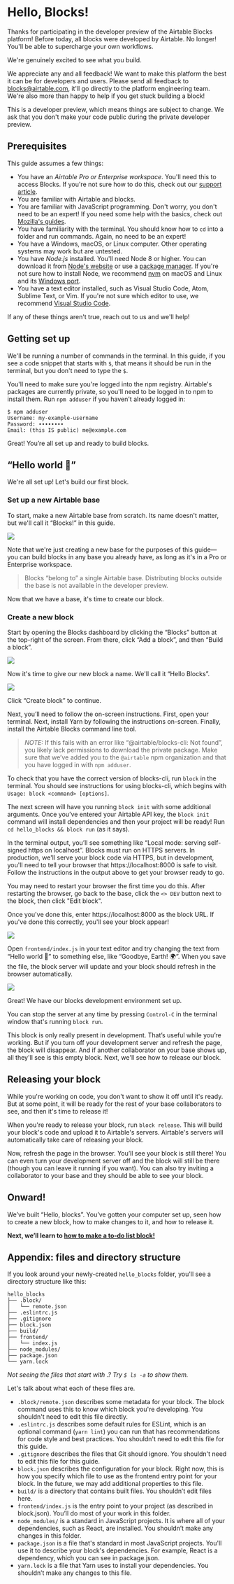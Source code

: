 # Hello, Blocks!

Thanks for participating in the developer preview of the Airtable Blocks platform! Before today, all
blocks were developed by Airtable. No longer! You'll be able to supercharge your own workflows.

We're genuinely excited to see what you build.

We appreciate any and all feedback! We want to make this platform the best it can be for developers
and users. Please send all feedback to blocks@airtable.com, it'll go directly to the platform
engineering team. We're also more than happy to help if you get stuck building a block!

This is a developer preview, which means things are subject to change. We ask that you don't make
your code public during the private developer preview.

## Prerequisites

This guide assumes a few things:

-   You have an _Airtable Pro or Enterprise workspace_. You'll need this to access Blocks. If you're
    not sure how to do this, check out our
    [support article](https://support.airtable.com/hc/en-us/articles/221403527-Upgrading-or-changing-your-workspace-s-plan).
-   You are familiar with Airtable and blocks.
-   You are familiar with JavaScript programming. Don't worry, you don't need to be an expert! If
    you need some help with the basics, check out
    [Mozilla's guides](https://developer.mozilla.org/en-US/docs/Learn/JavaScript).
-   You have familiarity with the terminal. You should know how to `cd` into a folder and run
    commands. Again, no need to be an expert!
-   You have a Windows, macOS, or Linux computer. Other operating systems may work but are untested.
-   You have _Node.js_ installed. You'll need Node 8 or higher. You can download it from
    [Node's website](https://nodejs.org/en/download/) or use a
    [package manager](https://nodejs.org/en/download/package-manager/). If you're not sure how to
    install Node, we recommend [nvm](https://github.com/nvm-sh/nvm) on macOS and Linux and its
    [Windows port](https://github.com/coreybutler/nvm-windows).
-   You have a text editor installed, such as Visual Studio Code, Atom, Sublime Text, or Vim. If
    you're not sure which editor to use, we recommend
    [Visual Studio Code](https://code.visualstudio.com/).

If any of these things aren't true, reach out to us and we'll help!

## Getting set up

We'll be running a number of commands in the terminal. In this guide, if you see a code snippet that
starts with `$`, that means it should be run in the terminal, but you don't need to type the `$`.

You'll need to make sure you're logged into the npm registry. Airtable's packages are currently
private, so you'll need to be logged in to npm to install them. Run `npm adduser` if you haven't
already logged in:

```
$ npm adduser
Username: my-example-username
Password: ∙∙∙∙∙∙∙∙
Email: (this IS public) me@example.com
```

Great! You’re all set up and ready to build blocks.

## “Hello world 🚀”

We're all set up! Let's build our first block.

### Set up a new Airtable base

To start, make a new Airtable base from scratch. Its name doesn't matter, but we'll call it
“Blocks!” in this guide.

![](/packages/sdk/docs/img/setup_1.gif)

Note that we're just creating a new base for the purposes of this guide—you can build blocks in any
base you already have, as long as it's in a Pro or Enterprise workspace.

> Blocks “belong to” a single Airtable base. Distributing blocks outside the base is not available
> in the developer preview.

Now that we have a base, it's time to create our block.

### Create a new block

Start by opening the Blocks dashboard by clicking the “Blocks” button at the top-right of the
screen. From there, click “Add a block”, and then “Build a block”.

![](/packages/sdk/docs/img/setup_2.gif)

Now it's time to give our new block a name. We'll call it “Hello Blocks”.

![](/packages/sdk/docs/img/setup_3.png)

Click “Create block” to continue.

Next, you’ll need to follow the on-screen instructions. First, open your terminal. Next, install
Yarn by following the instructions on-screen. Finally, install the Airtable Blocks command line
tool.

> _NOTE:_ If this fails with an error like “@airtable/blocks-cli: Not found”, you likely lack
> permissions to download the private package. Make sure that we’ve added you to the `@airtable` npm
> organization and that you have logged in with `npm adduser`.

To check that you have the correct version of blocks-cli, run `block` in the terminal. You should
see instructions for using blocks-cli, which begins with `Usage: block <command> [options]`.

The next screen will have you running `block init` with some additional arguments. Once you’ve
entered your Airtable API key, the `block init` command will install dependencies and then your
project will be ready! Run `cd hello_blocks && block run` (as it says).

In the terminal output, you’ll see something like “Local mode: serving self-signed https on
localhost”. Blocks must run on HTTPS servers. In production, we'll serve your block code via HTTPS,
but in development, you'll need to tell your browser that https://localhost:8000 is safe to visit.
Follow the instructions in the output above to get your browser ready to go.

You may need to restart your browser the first time you do this. After restarting the browser, go
back to the base, click the `<> DEV` button next to the block, then click "Edit block".

Once you've done this, enter https://localhost:8000 as the block URL. If you've done this correctly,
you'll see your block appear!

![](/packages/sdk/docs/img/setup_4.png)

Open `frontend/index.js` in your text editor and try changing the text from “Hello world 🚀” to
something else, like “Goodbye, Earth! 🌍”. When you save the file, the block server will update and
your block should refresh in the browser automatically.

![](/packages/sdk/docs/img/setup_5.png)

Great! We have our blocks development environment set up.

You can stop the server at any time by pressing `Control-C` in the terminal window that's running
`block run`.

This block is only really present in development. That’s useful while you’re working. But if you
turn off your development server and refresh the page, the block will disappear. And if another
collaborator on your base shows up, all they'll see is this empty block. Next, we'll see how to
release our block.

## Releasing your block

While you're working on code, you don't want to show it off until it's ready. But at some point, it
will be ready for the rest of your base collaborators to see, and then it's time to release it!

When you're ready to release your block, run `block release`. This will build your block's code and
upload it to Airtable's servers. Airtable's servers will automatically take care of releasing your
block.

Now, refresh the page in the browser. You’ll see your block is still there! You can even turn your
development server off and the block will still be there (though you can leave it running if you
want). You can also try inviting a collaborator to your base and they should be able to see your
block.

## Onward!

We’ve built “Hello, blocks”. You’ve gotten your computer set up, seen how to create a new block, how
to make changes to it, and how to release it.

**Next, we’ll learn to [how to make a to-do list block!](/packages/sdk/docs/tutorial_todo.md)**

## Appendix: files and directory structure

If you look around your newly-created `hello_blocks` folder, you'll see a directory structure like
this:

```
hello_blocks
├── .block/
│   └── remote.json
├── .eslintrc.js
├── .gitignore
├── block.json
├── build/
├── frontend/
│   └── index.js
├── node_modules/
├── package.json
└── yarn.lock
```

_Not seeing the files that start with .? Try `$ ls -a` to show them._

Let's talk about what each of these files are.

-   `.block/remote.json` describes some metadata for your block. The block command uses this to know
    which block you're developing. You shouldn't need to edit this file directly.
-   `.eslintrc.js` describes some default rules for ESLint, which is an optional command
    (`yarn lint`) you can run that has recommendations for code style and best practices. You
    shouldn't need to edit this file for this guide.
-   `.gitignore` describes the files that Git should ignore. You shouldn't need to edit this file
    for this guide.
-   `block.json` describes the configuration for your block. Right now, this is how you specify
    which file to use as the frontend entry point for your block. In the future, we may add
    additional properties to this file.
-   `build/` is a directory that contains built files. You shouldn’t edit files here.
-   `frontend/index.js` is the entry point to your project (as described in block.json). You’ll do
    most of your work in this folder.
-   `node_modules/` is a standard in JavaScript projects. It is where all of your dependencies, such
    as React, are installed. You shouldn’t make any changes in this folder.
-   `package.json` is a file that's standard in most JavaScript projects. You'll use it to describe
    your block's dependencies. For example, React is a dependency, which you can see in
    package.json.
-   `yarn.lock` is a file that Yarn uses to install your dependencies. You shouldn’t make any
    changes to this file.

